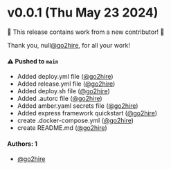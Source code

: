 # v0.0.1 (Thu May 23 2024)

:tada: This release contains work from a new contributor! :tada:

Thank you, null[@go2hire](https://github.com/go2hire), for all your work!

#### ⚠️ Pushed to `main`

- Added deploy.yml file ([@go2hire](https://github.com/go2hire))
- Added release.yml file ([@go2hire](https://github.com/go2hire))
- Added deploy.sh file ([@go2hire](https://github.com/go2hire))
- Added .autorc file ([@go2hire](https://github.com/go2hire))
- Added amber.yaml secrets file ([@go2hire](https://github.com/go2hire))
- Added express framework quickstart ([@go2hire](https://github.com/go2hire))
- create .docker-compose.yml ([@go2hire](https://github.com/go2hire))
- create README.md ([@go2hire](https://github.com/go2hire))

#### Authors: 1

- [@go2hire](https://github.com/go2hire)
